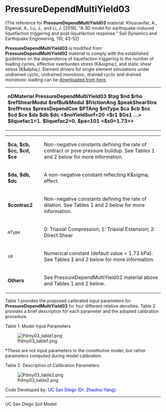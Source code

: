  # PressureDependMultiYield03

<p>(The reference for <strong>PressureDependMultiYield03</strong>
material: Khosravifar, A., Elgamal, A., Lu, J., and Li, J. [2018]. "A 3D
model for earthquake-induced liquefaction triggering and
post-liquefaction response." Soil Dynamics and Earthquake Engineering,
110, 43-52)</p>
<p><strong>PressureDependMultiYield03</strong> is modified from
<strong>PressureDependMultiYield02</strong> material to comply with the
established guidelines on the dependence of liquefaction triggering to
the number of loading cycles, effective overburden stress
(K&amp;sigma;), and static shear stress (K&amp;alpha;). Element drivers
for single element simulations under undrained cyclic, undrained
monotonic, drained cyclic and drained monotonic loading can be <a
href="PDMY03_elementdriver" title="wikilink">downloaded from
here</a>.</p>
<table>
<tbody>
<tr class="odd">
<td><p><strong>nDMaterial PressureDependMultiYield03 $tag $nd $rho
$refShearModul $refBulkModul $frictionAng $peakShearStra $refPress
$pressDependCoe $PTAng $mType $ca $cb $cc $cd $ce $da $db $dc
&lt;$noYieldSurf=20 &lt;$r1 $Gs1 …&gt; $liquefac1=1. $liquefac2=0.
$pa=101 &lt;$s0=1.73&gt;&gt;</strong></p></td>
</tr>
</tbody>
</table>
<table>
<tbody>
<tr class="odd">
<td><p><strong>$ca, $cb, $cc, $cd, $ce</strong></p></td>
<td><p>Non-negative constants defining the rate of contract or pore
pressure buildup. See Tables 1 and 2 below for more
information.</p></td>
</tr>
<tr class="even">
<td><p><strong>$da, $db, $dc</strong></p></td>
<td><p>A non-negative constant reflecting K&amp;sigma; effect.</p></td>
</tr>
<tr class="odd">
<td><p><strong>$contrac2</strong></p></td>
<td><p>Non-negative constants defining the rate of dilation. See Tables
1 and 2 below for more information.</p></td>
</tr>
<tr class="even">
<td><code class="parameter-table-variable">mType</code></td>
<td><p>0: Triaxial Compression; 1: Triaxial Extension; 2: Direct
Shear</p></td>
</tr>
<tr class="odd">
<td><code class="parameter-table-variable">s0</code></td>
<td><p>Numerical constant (default value = 1.73 kPa). See Tables 1 and 2
below for more information.</p></td>
</tr>
<tr class="even">
<td><p><strong>Others</strong></p></td>
<td><p>See PressureDependMultiYield02 material above and Tables 1 and 2
below.</p></td>
</tr>
</tbody>
</table>
<p>Table 1 provides the proposed calibrated input parameters for
<strong>PressureDependMultiYield03</strong> for four different relative
densities. Table 2 provides a brief description for each parameter and
the adopted calibration procedure.</p>
<p>Table 1. Model Input Parameters</p>
<figure>
<img src="/OpenSeesRT/contrib/static/Pdmy03_table1.png" title="Pdmy03_table1.png"
alt="Pdmy03_table1.png" />
<figcaption aria-hidden="true">Pdmy03_table1.png</figcaption>
</figure>
<p><strong>*</strong>These are not input parameters to the constitutive
model, but rather parameters computed during model calibration.</p>
<p>Table 2. Description of Calibration Parameters</p>
<figure>
<img src="/OpenSeesRT/contrib/static/Pdmy03_table2.png" title="Pdmy03_table2.png"
alt="Pdmy03_table2.png" />
<figcaption aria-hidden="true">Pdmy03_table2.png</figcaption>
</figure>
<p>Code Developed by: <span style="color:blue"> UC San Diego (Dr.
Zhaohui Yang)</span>:</p>
<hr />
<p>UC San Diego Soil Model: </p>

